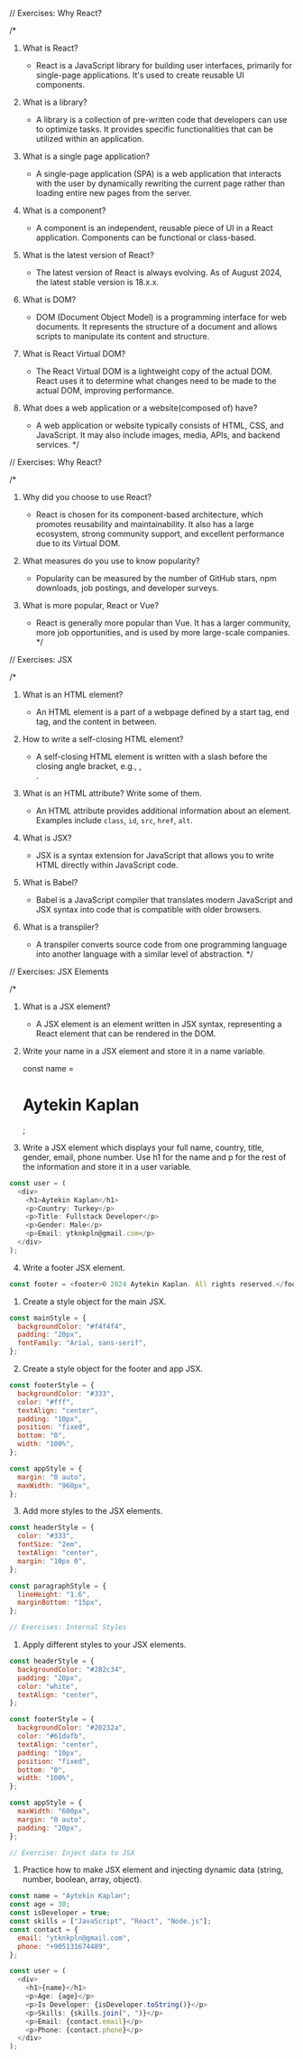 // Exercises: Why React?

/\*

1. What is React?

   - React is a JavaScript library for building user interfaces, primarily for single-page applications. It's used to create reusable UI components.

2. What is a library?

   - A library is a collection of pre-written code that developers can use to optimize tasks. It provides specific functionalities that can be utilized within an application.

3. What is a single page application?

   - A single-page application (SPA) is a web application that interacts with the user by dynamically rewriting the current page rather than loading entire new pages from the server.

4. What is a component?

   - A component is an independent, reusable piece of UI in a React application. Components can be functional or class-based.

5. What is the latest version of React?

   - The latest version of React is always evolving. As of August 2024, the latest stable version is 18.x.x.

6. What is DOM?

   - DOM (Document Object Model) is a programming interface for web documents. It represents the structure of a document and allows scripts to manipulate its content and structure.

7. What is React Virtual DOM?

   - The React Virtual DOM is a lightweight copy of the actual DOM. React uses it to determine what changes need to be made to the actual DOM, improving performance.

8. What does a web application or a website(composed of) have?
   - A web application or website typically consists of HTML, CSS, and JavaScript. It may also include images, media, APIs, and backend services.
     \*/

// Exercises: Why React?

/\*

1. Why did you choose to use React?

   - React is chosen for its component-based architecture, which promotes reusability and maintainability. It also has a large ecosystem, strong community support, and excellent performance due to its Virtual DOM.

2. What measures do you use to know popularity?

   - Popularity can be measured by the number of GitHub stars, npm downloads, job postings, and developer surveys.

3. What is more popular, React or Vue?
   - React is generally more popular than Vue. It has a larger community, more job opportunities, and is used by more large-scale companies.
     \*/

// Exercises: JSX

/\*

1. What is an HTML element?

   - An HTML element is a part of a webpage defined by a start tag, end tag, and the content in between.

2. How to write a self-closing HTML element?

   - A self-closing HTML element is written with a slash before the closing angle bracket, e.g., <img />, <br />.

3. What is an HTML attribute? Write some of them.

   - An HTML attribute provides additional information about an element. Examples include `class`, `id`, `src`, `href`, `alt`.

4. What is JSX?

   - JSX is a syntax extension for JavaScript that allows you to write HTML directly within JavaScript code.

5. What is Babel?

   - Babel is a JavaScript compiler that translates modern JavaScript and JSX syntax into code that is compatible with older browsers.

6. What is a transpiler?
   - A transpiler converts source code from one programming language into another language with a similar level of abstraction.
     \*/

// Exercises: JSX Elements

/\*

1. What is a JSX element?

   - A JSX element is an element written in JSX syntax, representing a React element that can be rendered in the DOM.

2. Write your name in a JSX element and store it in a name variable.

   const name = <h1>Aytekin Kaplan</h1>;

3. Write a JSX element which displays your full name, country, title, gender, email, phone number. Use h1 for the name and p for the rest of the information and store it in a user variable.

```js
const user = (
  <div>
    <h1>Aytekin Kaplan</h1>
    <p>Country: Turkey</p>
    <p>Title: Fullstack Developer</p>
    <p>Gender: Male</p>
    <p>Email: ytknkpln@gmail.com</p>
  </div>
);
```

4. Write a footer JSX element.

```js
const footer = <footer>© 2024 Aytekin Kaplan. All rights reserved.</footer>;
```

1. Create a style object for the main JSX.

```js
const mainStyle = {
  backgroundColor: "#f4f4f4",
  padding: "20px",
  fontFamily: "Arial, sans-serif",
};
```

2. Create a style object for the footer and app JSX.

```js
const footerStyle = {
  backgroundColor: "#333",
  color: "#fff",
  textAlign: "center",
  padding: "10px",
  position: "fixed",
  bottom: "0",
  width: "100%",
};
```

```js
const appStyle = {
  margin: "0 auto",
  maxWidth: "960px",
};
```

3. Add more styles to the JSX elements.

```js
const headerStyle = {
  color: "#333",
  fontSize: "2em",
  textAlign: "center",
  margin: "10px 0",
};

const paragraphStyle = {
  lineHeight: "1.6",
  marginBottom: "15px",
};

// Exercises: Internal Styles
```

1. Apply different styles to your JSX elements.

```js
const headerStyle = {
  backgroundColor: "#282c34",
  padding: "20px",
  color: "white",
  textAlign: "center",
};

const footerStyle = {
  backgroundColor: "#20232a",
  color: "#61dafb",
  textAlign: "center",
  padding: "10px",
  position: "fixed",
  bottom: "0",
  width: "100%",
};

const appStyle = {
  maxWidth: "600px",
  margin: "0 auto",
  padding: "20px",
};

// Exercise: Inject data to JSX
```

1. Practice how to make JSX element and injecting dynamic data (string, number, boolean, array, object).

```js
const name = "Aytekin Kaplan";
const age = 30;
const isDeveloper = true;
const skills = ["JavaScript", "React", "Node.js"];
const contact = {
  email: "ytknkpln@gmail.com",
  phone: "+905131674489",
};

const user = (
  <div>
    <h1>{name}</h1>
    <p>Age: {age}</p>
    <p>Is Developer: {isDeveloper.toString()}</p>
    <p>Skills: {skills.join(", ")}</p>
    <p>Email: {contact.email}</p>
    <p>Phone: {contact.phone}</p>
  </div>
);
```
